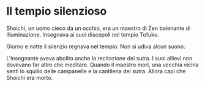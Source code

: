 # Il tempio silenzioso

Shoichi, un uomo cieco da un occhio, era un maestro di Zen balenante di Illuminazione. Insegnava ai suoi discepoli nel tempio Tofuku.

Giorno e notte il silenzio regnava nel tempio. Non si udiva alcun suono.

L'insegnante aveva abolito anche la recitazione dei sutra. I suoi allievi non dovevano far altro che meditare. Quando il maestro morì, una vecchia vicina sentì lo squillo delle campanelle e la cantilena dei sutra. Allora capì che Shoichi era morto.